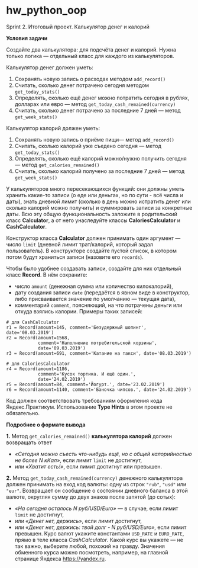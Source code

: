 # hw_python_oop
Sprint 2. Итоговый проект. Калькулятор денег и калорий

**Условия задачи**

Создайте два калькулятора: для подсчёта денег и калорий. Нужна только логика — отдельный класс для каждого из калькуляторов.

Калькулятор денег должен уметь:
1. Сохранять новую запись о расходах методом `add_record()`
2. Считать, сколько денег потрачено сегодня методом `get_today_stats()`
3. Определять, сколько ещё денег можно потратить сегодня в рублях, долларах или евро — метод `get_today_cash_remained(currency)`
4. Считать, сколько денег потрачено за последние 7 дней — метод `get_week_stats()`

Калькулятор калорий должен уметь:
1. Сохранять новую запись о приёме пищи— метод `add_record()`
2. Считать, сколько калорий уже съедено сегодня — метод `get_today_stats()`
3. Определять, сколько ещё калорий можно/нужно получить сегодня — метод `get_calories_remained()`
4. Считать, сколько калорий получено за последние 7 дней — метод `get_week_stats()`

У калькуляторов много пересекающихся функций: они должны уметь хранить какие-то записи (о еде или деньгах, но по сути - всё числа и даты), знать дневной лимит (сколько в день можно истратить денег или сколько калорий можно получить) и суммировать записи за конкретные даты. Всю эту общую функциональность заложите в родительский класс **Calculator**, а от него унаследуйте классы **CaloriesCalculator** и **CashCalculator**.

Конструктор класса **Calculator** должен принимать один аргумент — число `limit` (дневной лимит трат/калорий, который задал пользователь). В конструкторе создайте пустой список, в котором потом будут храниться записи (назовите его `records`).

Чтобы было удобнее создавать записи, создайте для них отдельный класс **Record**. В нём сохраните:
- число `amount` (денежная сумма или количество килокалорий),
- дату создания записи `date` (передаётся в явном виде в конструктор, либо присваивается значение по умолчанию — текущая дата),
- комментарий `comment`, поясняющий, на что потрачены деньги или откуда взялись калории.
Примеры таких записей:
```phyton
# для CashCalculator 
r1 = Record(amount=145, comment='Безудержный шопинг', date='08.03.2019')
r2 = Record(amount=1568,
            comment='Наполнение потребительской корзины',
            date='09.03.2019')
r3 = Record(amount=691, comment='Катание на такси', date='08.03.2019')

# для CaloriesCalculator
r4 = Record(amount=1186,
            comment='Кусок тортика. И ещё один.',
            date='24.02.2019')
r5 = Record(amount=84, comment='Йогурт.', date='23.02.2019')
r6 = Record(amount=1140, comment='Баночка чипсов.', date='24.02.2019')
```
Код должен соответствовать требованиям оформления кода Яндекс.Практикум.
Использование **Type Hints** в этом проекте не обязательно.

**Подробнее о формате вывода**

**1.** Метод `get_calories_remained()` **калькулятора калорий** должен возвращать ответ
- _«Сегодня можно съесть что-нибудь ещё, но с общей калорийностью не более N кКал»_, если лимит `limit` не достигнут,
- или _«Хватит есть!»_, если лимит достигнут или превышен.

**2.** Метод `get_today_cash_remained(currency)` денежного калькулятора должен принимать на вход код валюты: одну из строк `"rub"`, `"usd"` или `"eur"`.
Возвращает он сообщение о состоянии дневного баланса в этой валюте, округляя сумму до двух знаков после запятой (до сотых):
- _«На сегодня осталось N руб/USD/Euro»_ — в случае, если лимит `limit` не достигнут,
- или _«Денег нет, держись»_, если лимит достигнут,
- или _«Денег нет, держись: твой долг - N руб/USD/Euro»_, если лимит превышен.
Курс валют укажите константами `USD_RATE` и `EURO_RATE`, прямо в теле класса _CashCalculator_. Какой курс вы укажете — не так важно, выберите любой, похожий на правду. Значения обменного курса можно посмотреть, например, на главной странице Яндекса https://yandex.ru.

